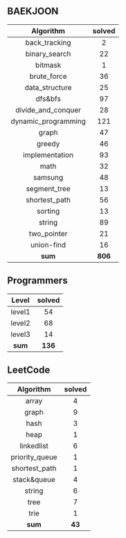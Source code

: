 ## BAEKJOON <a href="https://www.acmicpc.net/user/ki9014" target="_blank"><img src=https://static.solved.ac/tier_small/18.svg width="15"/></a>
|    Algorithm    | solved |
| :-------------: | :----: |
|back_tracking|2|
|binary_search|22|
|bitmask|1|
|brute_force|36|
|data_structure|25|
|dfs&bfs|97|
|divide_and_conquer|28|
|dynamic_programming|121|
|graph|47|
|greedy|46|
|implementation|93|
|math|32|
|samsung|48|
|segment_tree|13|
|shortest_path|56|
|sorting|13|
|string|89|
|two_pointer|21|
|union-find|16|
| **sum** | **806**|

## Programmers
|    Level    | solved |
| :-------------: | :----: |
|level1|54|
|level2|68|
|level3|14|
| **sum** | **136**|

## LeetCode
|    Algorithm    | solved |
| :-------------: | :----: |
|array|4|
|graph|9|
|hash|3|
|heap|1|
|linkedlist|6|
|priority_queue|1|
|shortest_path|1|
|stack&queue|4|
|string|6|
|tree|7|
|trie|1|
| **sum** | **43**|
